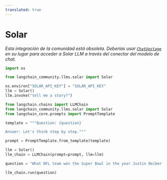 ```yaml
---
translated: true
---
```


# Solar

*Esta integración de la comunidad está obsoleta. Deberías usar [`ChatUpstage`](../../chat/upstage) en su lugar para acceder a Solar LLM a través del conector del modelo de chat.*

```python
import os

from langchain_community.llms.solar import Solar

os.environ["SOLAR_API_KEY"] = "SOLAR_API_KEY"
llm = Solar()
llm.invoke("tell me a story?")
```

```python
from langchain.chains import LLMChain
from langchain_community.llms.solar import Solar
from langchain_core.prompts import PromptTemplate

template = """Question: {question}

Answer: Let's think step by step."""

prompt = PromptTemplate.from_template(template)

llm = Solar()
llm_chain = LLMChain(prompt=prompt, llm=llm)

question = "What NFL team won the Super Bowl in the year Justin Beiber was born?"

llm_chain.run(question)
```
